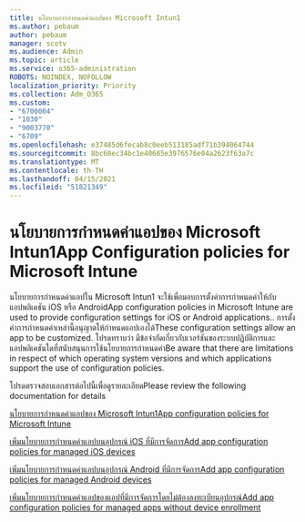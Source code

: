 ```yaml
---
title: นโยบายการกําหนดค่าแอปของ Microsoft Intun1
ms.author: pebaum
author: pebaum
manager: scotv
ms.audience: Admin
ms.topic: article
ms.service: o365-administration
ROBOTS: NOINDEX, NOFOLLOW
localization_priority: Priority
ms.collection: Adm_O365
ms.custom:
- "6700004"
- "1030"
- "9003770"
- "6709"
ms.openlocfilehash: e37485d6fecab8c0eeb513185adf71b394064744
ms.sourcegitcommit: 8bc60ec34bc1e40685e3976576e04a2623f63a7c
ms.translationtype: MT
ms.contentlocale: th-TH
ms.lasthandoff: 04/15/2021
ms.locfileid: "51821349"
---
```

# <a name="app-configuration-policies-for-microsoft-intune"></a><span data-ttu-id="7e8a1-102">นโยบายการกําหนดค่าแอปของ Microsoft Intun1</span><span class="sxs-lookup"><span data-stu-id="7e8a1-102">App Configuration policies for Microsoft Intune</span></span>

<span data-ttu-id="7e8a1-103">นโยบายการกําหนดค่าแอปใน Microsoft Intun1 จะใช้เพื่อมอบการตั้งค่าการกําหนดค่าให้กับแอปพลิเคชัน iOS หรือ Android</span><span class="sxs-lookup"><span data-stu-id="7e8a1-103">App configuration policies in Microsoft Intune are used to provide configuration settings for iOS or Android applications..</span></span> <span data-ttu-id="7e8a1-104">การตั้งค่าการกําหนดค่าเหล่านี้อนุญาตให้กําหนดแอปเองได้</span><span class="sxs-lookup"><span data-stu-id="7e8a1-104">These configuration settings allow an app to be customized.</span></span> <span data-ttu-id="7e8a1-105">โปรดทราบว่า มีข้อจํากัดเกี่ยวกับเวอร์ชันของระบบปฏิบัติการและแอปพลิเคชันใดที่สนับสนุนการใช้นโยบายการกําหนดค่า</span><span class="sxs-lookup"><span data-stu-id="7e8a1-105">Be aware that there are limitations in respect of which operating system versions and which applications support the use of configuration policies.</span></span>

<span data-ttu-id="7e8a1-106">โปรดตรวจสอบเอกสารต่อไปนี้เพื่อดูรายละเอียด</span><span class="sxs-lookup"><span data-stu-id="7e8a1-106">Please review the following documentation for details</span></span>

[<span data-ttu-id="7e8a1-107">นโยบายการกําหนดค่าแอปของ Microsoft Intun1</span><span class="sxs-lookup"><span data-stu-id="7e8a1-107">App configuration policies for Microsoft Intune</span></span>](https://docs.microsoft.com/intune/app-configuration-policies-overview)  

[<span data-ttu-id="7e8a1-108">เพิ่มนโยบายการกําหนดค่าแอปบนอุปกรณ์ iOS ที่มีการจัดการ</span><span class="sxs-lookup"><span data-stu-id="7e8a1-108">Add app configuration policies for managed iOS devices</span></span>](https://docs.microsoft.com/intune/app-configuration-policies-use-ios)  

[<span data-ttu-id="7e8a1-109">เพิ่มนโยบายการกําหนดค่าแอปบนอุปกรณ์ Android ที่มีการจัดการ</span><span class="sxs-lookup"><span data-stu-id="7e8a1-109">Add app configuration policies for managed Android devices</span></span>](https://docs.microsoft.com/intune/app-configuration-policies-use-android)

[<span data-ttu-id="7e8a1-110">เพิ่มนโยบายการกําหนดค่าแอปของแอปที่มีการจัดการโดยไม่ต้องลงทะเบียนอุปกรณ์</span><span class="sxs-lookup"><span data-stu-id="7e8a1-110">Add app configuration policies for managed apps without device enrollment</span></span>](https://docs.microsoft.com/intune/app-configuration-policies-managed-app)
